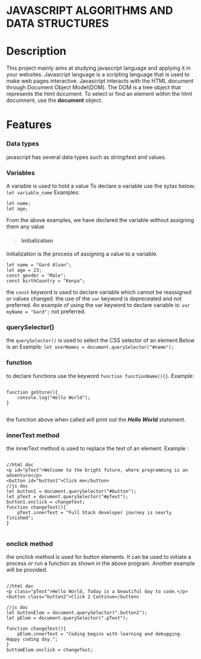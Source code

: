 # JAVASCRIPT ALGORITHMS AND DATA STRUCTURES

# Description
This project mainly aims at studying javascript language and applying it in your websites.
Javascript language is a scripting language that is used to make web pages interactive.
Javascript interacts with the HTML document through Document Object Model(DOM). The DOM is a tree object that represents the html document. To select or find an element within the html documnent, use the **document** object.

# Features

### Data types
javascript has several data types such as string/text and values.

### Variables
A variable is used to hold a value
To declare a variable use the sytax below:
``let variable_name``
Examples:
```
let name;
let age;

```
From the above examples, we have declared the variable without assigning them any value
> #### Initialization
Initialization is the process of assigning a value to a variable.
```
let name = "Gard Alson";
let age = 23;
const gender = "Male";
const birthCountry = "Kenya";
```
the ``const`` keyword is used to declare variable which cannot be reassigned or values changed.
the use of the ``var`` keyword is depreceated and not preferred. An example of using the var keyword to declare variable is:
``var myName = "Gard";`` not preferred.

### querySelector()
the ``querySelector()`` is used to select the CSS selector of an element.Below is an Example:
``let userNames = document.querySelector("#name");``

### function
to declare functions use the keyword ``function functionName(){}``.
Example:
>> ```
    function goStore(){
        console.log("Hello World");
    }
>> ```
the function above when called will print out the ***Hello World***  statement.

### innerText method
the innerText method is used to replace the text of an element.
Example :
>>```
    //html doc
    <p id="pText">Welcome to the bright future, where programming is an adventure</p>
    <button id="button1">Click me</button>
    //js doc
    let button1 = document.querySelector("#button");
    let pText = document.querySelector("#pText");
    button1.onclick = changeText;
    function changeText(){
        pText.innerText = "Full Stack developer journey is nearly finished";
    }
>>```

### onclick method
the onclick method is used for button elements. It can be used to initiate a process or run a function as shown in the above program. Another example will be provided.
>> ```
    //html doc
    <p class="pText">Hello World, Today is a beautiful day to code.</p>
    <button class="button2">Click 2 Continue</button>
    
    //js doc
    let buttonElem = document.querySelector(".button2");
    let pElem = document.querySelector(".pText");

    function changeText(){
        pElem.innerText = "Coding begins with learning and debugging. Happy coding day.";
    }
    buttomElem.onclick = changeText;
>>```